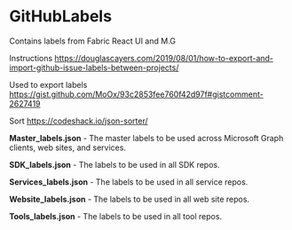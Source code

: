 # GitHubLabels
Contains labels from Fabric React UI and M.G


Instructions
https://douglascayers.com/2019/08/01/how-to-export-and-import-github-issue-labels-between-projects/

Used to export labels
https://gist.github.com/MoOx/93c2853fee760f42d97f#gistcomment-2627419

Sort
https://codeshack.io/json-sorter/

**Master_labels.json** - The master labels to be used across Microsoft Graph clients, web sites, and services.

**SDK_labels.json** - The labels to be used in all SDK repos.

**Services_labels.json** - The labels to be used in all service repos.

**Website_labels.json** - The labels to be used in all web site repos.

**Tools_labels.json** - The labels to be used in all tool repos.